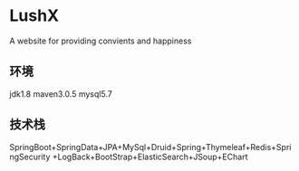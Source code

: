 # LushX
A website for providing convients and happiness


##  环境
jdk1.8
maven3.0.5
mysql5.7

##  技术栈
SpringBoot+SpringData+JPA+MySql+Druid+Spring+Thymeleaf+Redis+SpringSecurity
+LogBack+BootStrap+ElasticSearch+JSoup+EChart
